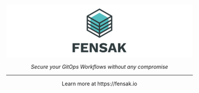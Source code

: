 <p align="center">
  <a href="https://fensak.io">
    <picture>
      <source media="(prefers-color-scheme: dark)" srcset="https://github.com/fensak-io/assets/raw/main/imgs/logo_color_bgcolor_v_print_long.png?raw=true">
      <img
        alt="Fensak"
        src="https://github.com/fensak-io/assets/raw/main/imgs/logo_color_bgtransparent_v_print_long.png?raw=true"
      >
    <picture>
  </a>
</p>

<p align="center">
  <em>Secure your GitOps Workflows without any compromise</em>
</p>

---

<p align="center">
Learn more at https://fensak.io
</p>

